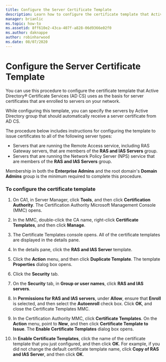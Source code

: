 ```yaml
---
title: Configure the Server Certificate Template
description: Learn how to configure the certificate template that Active Directory Certificate Services uses as the basis for server certificates that are enrolled to servers on your network.
manager: brianlic
ms.topic: how-to
ms.assetid: 8ff610e2-43ca-407f-a828-06d9366e02f0
ms.author: daknappe
author: robinharwood
ms.date: 08/07/2020
---
```

# Configure the Server Certificate Template

You can use this procedure to configure the certificate template that Active Directory&reg; Certificate Services (AD CS) uses as the basis for server certificates that are enrolled to servers on your network.

While configuring this template, you can specify the servers by Active Directory group that should automatically receive a server certificate from AD CS.

The procedure below includes instructions for configuring the template to issue certificates to all of the following server types:

- Servers that are running the Remote Access service, including RAS Gateway servers, that are members of the **RAS and IAS Servers** group.
- Servers that are running the Network Policy Server (NPS) service that are members of the **RAS and IAS Servers** group.

Membership in both the **Enterprise Admins** and the root domain's **Domain Admins** group is the minimum required to complete this procedure.

### To configure the certificate template

1.  On CA1, in Server Manager, click **Tools**, and then click **Certification Authority**. The Certification Authority Microsoft Management Console (MMC) opens.

2.  In the MMC, double-click the CA name, right-click **Certificate Templates**, and then click **Manage**.

3.  The Certificate Templates console opens. All of the certificate templates are displayed in the details pane.

4.  In the details pane, click the **RAS and IAS Server** template.

5.  Click the **Action** menu, and then click **Duplicate Template**. The template **Properties** dialog box opens.

6.  Click the **Security** tab.

7.  On the **Security** tab, in **Group or user names**, click **RAS and IAS servers**.

8.  In **Permissions for RAS and IAS servers**, under **Allow**, ensure that **Enroll** is selected, and then select the **Autoenroll** check box. Click **OK**, and close the Certificate Templates MMC.

9.  In the Certification Authority MMC, click **Certificate Templates**. On the **Action** menu, point to **New**, and then click **Certificate Template to Issue**. The **Enable Certificate Templates** dialog box opens.

10. In **Enable Certificate Templates**, click the name of the certificate template that you just configured, and then click **OK**. For example, if you did not change the default certificate template name, click **Copy of RAS and IAS Server**, and then click **OK**.



